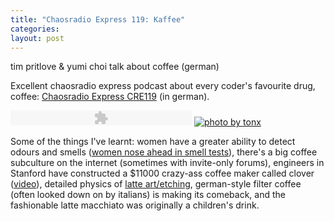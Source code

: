 ```yaml
--- 
title: "Chaosradio Express 119: Kaffee"
categories: 
layout: post
---
```


tim pritlove & yumi choi talk about coffee (german)

Excellent chaosradio express podcast about every coder's favourite drug, coffee:
[Chaosradio Express CRE119](http://chaosradio.ccc.de/cre119.html) (in german).

<object type="application/x-shockwave-flash" data="/player/player.swf" width="290" height="24">
  <param name="movie" value="/player/player.swf" />
  <param name="FlashVars" value="soundFile=http://chaosradio.ccc.de/archive/chaosradio_express_119.mp3">
  <param name="quality" value="high" />
  <param name="menu" value="true" />
  <param name="wmode" value="transparent" />
</object>

<a href="http://www.flickr.com/photos/tonx/296897654/in/set-48921/">
  <img src="http://farm1.static.flickr.com/100/296897654_afad89623e_m.jpg" alt="photo by tonx" class="left-img"/>
</a>

Some of the things I've learnt: women have a greater ability to detect odours and smells ([women nose ahead in smell tests](http://news.bbc.co.uk/1/hi/health/1796447.stm)), there's a big coffee subculture on the internet (sometimes with invite-only forums), engineers in Stanford have constructed a $11000 crazy-ass coffee maker called clover ([video](http://www.youtube.com/watch?v=ntbVGGMu_Ac)), detailed physics of [latte art/etching](http://www.flickr.com/photos/tonx/sets/48921/), german-style filter coffee (often looked down on by italians) is making its comeback, and the fashionable latte macchiato was originally a children's drink.
